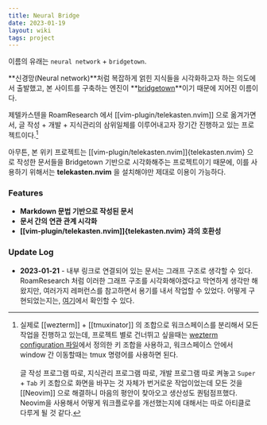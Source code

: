 ```yaml
---
title: Neural Bridge
date: 2023-01-19
layout: wiki
tags: project
---
```


이름의 유래는 `neural network` + `bridgetown`.

**신경망(Neural network)**처럼 복잡하게 얽힌 지식들을 시각화하고자 하는 의도에서 출발했고, 본 사이트를 구축하는 엔진이 **[bridgetown](https://bridgetownrb.com)**이기 때문에 지어진 이름이다.

제텔카스텐을 RoamResearch 에서 [[vim-plugin/telekasten.nvim]] 으로 옮겨가면서, 글 작성 + 개발 + 지식관리의 삼위일체를 이루어내고자 장기간 진행하고 있는 프로젝트이다.[^1] 

아무튼, 본 위키 프로젝트는 [[vim-plugin/telekasten.nvim]]{telekasten.nvim} 으로 작성한 문서들을 Bridgetown 기반으로 시각화해주는 프로젝트이기 때문에, 이를 사용하기 위해서는 **telekasten.nvim** 을 설치해야만 제대로 이용이 가능하다.  

### Features

* **Markdown 문법 기반으로 작성된 문서**
* **문서 간의 연관 관계 시각화**
* **[[vim-plugin/telekasten.nvim]]{telekasten.nvim} 과의 호환성**


### Update Log

* **2023-01-21** - 내부 링크로 연결되어 있는 문서는 그래프 구조로 생각할 수 있다. RoamResearch 처럼 이러한 그래프 구조를 시각화해야겠다고 막연하게 생각만 해왔지만, 여러가지 레퍼런스를 참고하면서 용기를 내서 작업할 수 있었다. 어떻게 구현되었는지는, [여기](/neural-network)에서 확인할 수 있다.


[^1]: 실제로 [[wezterm]] + [[tmuxinator]] 의 조합으로 워크스페이스를 분리해서 모든 작업을 진행하고 있는데, 프로젝트 별로 건너뛰고 싶을때는 [wezterm configuration 파일](https://github.com/malkoG/dotfiles/blob/main/private_dot_config/wezterm/keymaps.lua)에서 정의한 키 조합을 사용하고, 워크스페이스 안에서 window 간 이동할때는 tmux 명령어를 사용하면 된다. <br/><br/> 글 작성 프로그램 따로, 지식관리 프로그램 따로, 개발 프로그램 따로 켜놓고 `Super` + `Tab` 키 조합으로 화면을 바꾸는 것 자체가 번거로운 작업이었는데 모든 것을 [[Neovim]] 으로 해결하니 마음의 평안이 찾아오고 생산성도 퀀텀점프했다. Neovim을 사용해서 어떻게 워크플로우를 개선했는지에 대해서는 따로 아티클로 다루게 될 것 같다.

